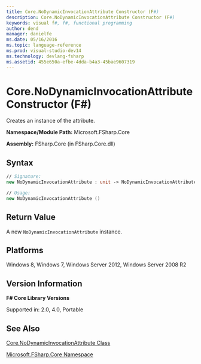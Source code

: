 ```yaml
---
title: Core.NoDynamicInvocationAttribute Constructor (F#)
description: Core.NoDynamicInvocationAttribute Constructor (F#)
keywords: visual f#, f#, functional programming
author: dend
manager: danielfe
ms.date: 05/16/2016
ms.topic: language-reference
ms.prod: visual-studio-dev14
ms.technology: devlang-fsharp
ms.assetid: 455e650a-efbe-4dda-b4a3-45bae9607319 
---
```


# Core.NoDynamicInvocationAttribute Constructor (F#)

Creates an instance of the attribute.

**Namespace/Module Path:** Microsoft.FSharp.Core

**Assembly:** FSharp.Core (in FSharp.Core.dll)


## Syntax

```fsharp
// Signature:
new NoDynamicInvocationAttribute : unit -> NoDynamicInvocationAttribute

// Usage:
new NoDynamicInvocationAttribute ()
```

## Return Value

A new `NoDynamicInvocationAttribute` instance.

## Platforms
Windows 8, Windows 7, Windows Server 2012, Windows Server 2008 R2


## Version Information
**F# Core Library Versions**

Supported in: 2.0, 4.0, Portable

## See Also
[Core.NoDynamicInvocationAttribute Class](Core.NoDynamicInvocationAttribute-Class-%5BFSharp%5D.md)

[Microsoft.FSharp.Core Namespace](Microsoft.FSharp.Core-Namespace-%5BFSharp%5D.md)